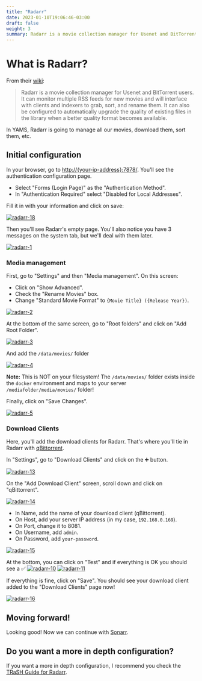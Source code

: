 ```yaml
---
title: "Radarr"
date: 2023-01-10T19:06:46-03:00
draft: false
weight: 3
summary: Radarr is a movie collection manager for Usenet and BitTorrent users. It can monitor multiple RSS feeds for new movies and will interface with clients and indexers to grab, sort, and rename them. It can also be configured to automatically upgrade the quality of existing files in the library when a better quality format becomes available.
---
```


# What is Radarr?

From their [wiki](https://wiki.servarr.com/radarr):

> Radarr is a movie collection manager for Usenet and BitTorrent users. It can monitor multiple RSS feeds for new movies and will interface with clients and indexers to grab, sort, and rename them. It can also be configured to automatically upgrade the quality of existing files in the library when a better quality format becomes available.

In YAMS, Radarr is going to manage all our movies, download them, sort them, etc.

## Initial configuration

In your browser, go to [http://{your-ip-address}:7878/](). You'll see the authentication configuration page. 

- Select "Forms (Login Page)" as the "Authentication Method".
- In "Authentication Required" select "Disabled for Local Addresses".

Fill it in with your information and click on save:

[![radarr-18](/pics/radarr-18.png)](/pics/radarr-18.png)

Then you'll see Radarr's empty page. You'll also notice you have 3 messages on the system tab, but we'll deal with them later.

[![radarr-1](/pics/radarr-1.png)](/pics/radarr-1.png)

### Media management

First, go to "Settings" and then "Media management". On this screen: 
- Click on "Show Advanced".
- Check the "Rename Movies" box.
- Change "Standard Movie Format" to `{Movie Title} ({Release Year})`.

[![radarr-2](/pics/radarr-2.png)](/pics/radarr-2.png)

At the bottom of the same screen, go to "Root folders" and click on "Add Root Folder".

[![radarr-3](/pics/radarr-3.png)](/pics/radarr-3.png)

And add the `/data/movies/` folder

[![radarr-4](/pics/radarr-4.png)](/pics/radarr-4.png)

**Note:** This is NOT on your filesystem! The `/data/movies/` folder exists inside the `docker` environment and maps to your server `/mediafolder/media/movies/` folder!

Finally, click on "Save Changes".

[![radarr-5](/pics/radarr-5.png)](/pics/radarr-5.png)

### Download Clients

Here, you'll add the download clients for Radarr. That's where you'll tie in Radarr with [qBittorrent](/config/qbittorrent).

In "Settings", go to "Download Clients" and click on the ➕ button.

[![radarr-13](/pics/radarr-13.png)](/pics/radarr-13.png)

On the "Add Download Client" screen, scroll down and click on "qBittorrent".

[![radarr-14](/pics/radarr-14.png)](/pics/radarr-14.png)

- In Name, add the name of your download client (qBittorrent).
- On Host, add your server IP address (in my case, `192.168.0.169`).
- On Port, change it to 8081.
- On Username, add `admin`.
- On Password, add `your-password`.

[![radarr-15](/pics/radarr-15.png)](/pics/radarr-15.png)

At the bottom, you can click on "Test" and if everything is OK you should see a ✅ 
[![radarr-10](/pics/radarr-10.png)](/pics/radarr-10.png)
[![radarr-11](/pics/radarr-11.png)](/pics/radarr-11.png)

If everything is fine, click on "Save". You should see your download client added to the "Download Clients" page now!

[![radarr-16](/pics/radarr-16.png)](/pics/radarr-16.png)

## Moving forward!

Looking good! Now we can continue with [Sonarr](/config/sonarr).

## Do you want a more in depth configuration?

If you want a more in depth configuration, I recommend you check the [TRaSH Guide for Radarr](https://trash-guides.info/Radarr/).
